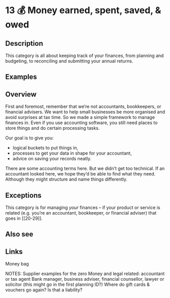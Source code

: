 # 13 💰 Money earned, spent, saved, & owed

## Description

This category is all about keeping track of your finances, from planning and budgeting, to reconciling and submitting your annual returns.

## Examples

## Overview

First and foremost, remember that we’re not accountants, bookkeepers, or financial advisers. We want to help small businesses be more organised and avoid surprises at tax time. So we made a simple framework to manage finances in. Even if you use accounting software, you still need places to store things and do certain processing tasks.

Our goal is to give you:

- logical buckets to put things in,
- processes to get your data in shape for your accountant,
- advice on saving your records neatly.

There are some accounting terms here. But we didn’t get too technical. If an accountant looked here, we hope they’d be able to find what they need. Although they might structure and name things differently.

## Exceptions

This category is for managing _your_ finances – if your product or service is related (e.g. you’re an accountant, bookkeeper, or financial adviser) that goes in [[20-29]].

## Also see

## Links

Money bag

NOTES:
Supplier examples for the zero
Money and legal related: accountant or tax agent
Bank manager, business adviser, financial counsellor, lawyer or solicitor (this might go in the first planning ID?)
Where do gift cards & vouchers go again? Is that a liability?
